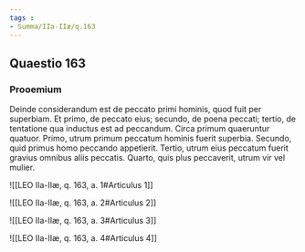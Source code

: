 ```yaml
---
tags : 
- Summa/IIa-IIæ/q.163
---
```


## Quaestio 163

### Prooemium

Deinde considerandum est de peccato primi hominis, quod fuit per superbiam. Et primo, de peccato eius; secundo, de poena peccati; tertio, de tentatione qua inductus est ad peccandum. Circa primum quaeruntur quatuor. Primo, utrum primum peccatum hominis fuerit superbia. Secundo, quid primus homo peccando appetierit. Tertio, utrum eius peccatum fuerit gravius omnibus aliis peccatis. Quarto, quis plus peccaverit, utrum vir vel mulier.

![[LEO IIa-IIæ, q. 163, a. 1#Articulus 1]]

![[LEO IIa-IIæ, q. 163, a. 2#Articulus 2]]

![[LEO IIa-IIæ, q. 163, a. 3#Articulus 3]]

![[LEO IIa-IIæ, q. 163, a. 4#Articulus 4]]

